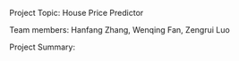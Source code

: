 Project Topic: House Price Predictor

Team members: Hanfang Zhang, Wenqing Fan, Zengrui Luo

Project Summary: 



